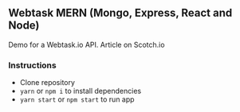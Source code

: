 ## Webtask MERN (Mongo, Express, React and Node)

Demo for a Webtask.io API. Article on Scotch.io

### Instructions

- Clone repository
- `yarn` or `npm i` to install dependencies
- `yarn start` or `npm start` to run app
